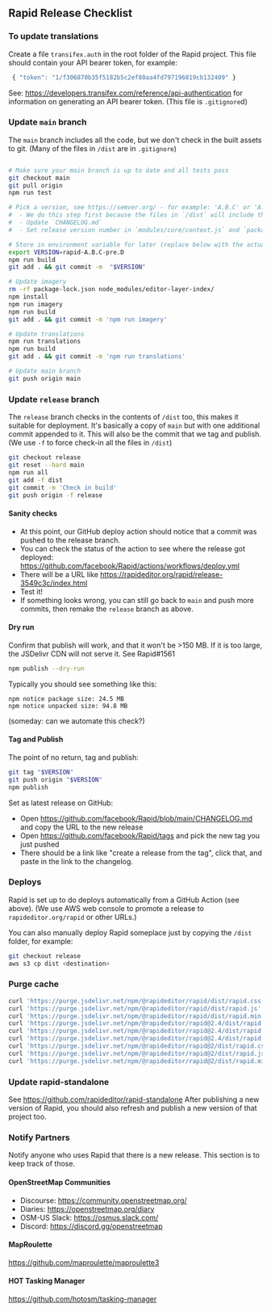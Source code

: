 ## **Rapid** Release Checklist

### To update translations

Create a file `transifex.auth` in the root folder of the Rapid project.
This file should contain your API bearer token, for example:
```js
 { "token": "1/f306870b35f5182b5c2ef80aa4fd797196819cb132409" }
```
See: https://developers.transifex.com/reference/api-authentication for information on generating an API bearer token.
(This file is `.gitignore`d)


### Update `main` branch

The `main` branch includes all the code, but we don't check in the built assets to git.
(Many of the files in `/dist` are in `.gitignore`)

```bash

# Make sure your main branch is up to date and all tests pass
git checkout main
git pull origin
npm run test

# Pick a version, see https://semver.org/ - for example: 'A.B.C' or 'A.B.C-pre.D'
#  - We do this step first because the files in `/dist` will include this version in their metadata
#  - Update `CHANGELOG.md`
#  - Set release version number in `modules/core/context.js` and `package.json`

# Store in environment variable for later (replace below with the actual version)
export VERSION=rapid-A.B.C-pre.D
npm run build
git add . && git commit -m  "$VERSION"

# Update imagery
rm -rf package-lock.json node_modules/editor-layer-index/
npm install
npm run imagery
npm run build
git add . && git commit -m 'npm run imagery'

# Update translations
npm run translations
npm run build
git add . && git commit -m 'npm run translations'

# Update main branch
git push origin main

```


### Update `release` branch

The `release` branch checks in the contents of `/dist` too, this makes it suitable for deployment.
It's basically a copy of `main` but with one additional commit appended to it.
This will also be the commit that we tag and publish.
(We use `-f` to force check-in all the files in `/dist`)

```bash
git checkout release
git reset --hard main
npm run all
git add -f dist
git commit -m 'Check in build'
git push origin -f release
```

#### Sanity checks

- At this point, our GitHub deploy action should notice that a commit was pushed to the release branch.
- You can check the status of the action to see where the release got deployed:
  https://github.com/facebook/Rapid/actions/workflows/deploy.yml
- There will be a URL like https://rapideditor.org/rapid/release-3549c3c/index.html
- Test it!
- If something looks wrong, you can still go back to `main` and push more commits, then remake the `release` branch as above.


#### Dry run

Confirm that publish will work, and that it won't be >150 MB.
If it is too large, the JSDelivr CDN will not serve it.  See Rapid#1561

```bash
npm publish --dry-run
```

Typically you should see something like this:
```
npm notice package size: 24.5 MB
npm notice unpacked size: 94.8 MB
```
(someday: can we automate this check?)


#### Tag and Publish

The point of no return, tag and publish:
```bash
git tag "$VERSION"
git push origin "$VERSION"
npm publish
```

Set as latest release on GitHub:
- Open https://github.com/facebook/Rapid/blob/main/CHANGELOG.md and copy the URL to the new release
- Open https://github.com/facebook/Rapid/tags and pick the new tag you just pushed
- There should be a link like "create a release from the tag", click that, and paste in the link to the changelog.


### Deploys

Rapid is set up to do deploys automatically from a GitHub Action (see above).
(We use AWS web console to promote a release to `rapideditor.org/rapid` or other URLs.)

You can also manually deploy Rapid someplace just by copying the `/dist` folder, for example:

```bash
git checkout release
aws s3 cp dist <destination>
```


### Purge cache

```bash
curl 'https://purge.jsdelivr.net/npm/@rapideditor/rapid/dist/rapid.css'
curl 'https://purge.jsdelivr.net/npm/@rapideditor/rapid/dist/rapid.js'
curl 'https://purge.jsdelivr.net/npm/@rapideditor/rapid/dist/rapid.min.js'
curl 'https://purge.jsdelivr.net/npm/@rapideditor/rapid@2.4/dist/rapid.css'
curl 'https://purge.jsdelivr.net/npm/@rapideditor/rapid@2.4/dist/rapid.js'
curl 'https://purge.jsdelivr.net/npm/@rapideditor/rapid@2.4/dist/rapid.min.js'
curl 'https://purge.jsdelivr.net/npm/@rapideditor/rapid@2/dist/rapid.css'
curl 'https://purge.jsdelivr.net/npm/@rapideditor/rapid@2/dist/rapid.js'
curl 'https://purge.jsdelivr.net/npm/@rapideditor/rapid@2/dist/rapid.min.js'
```

### Update rapid-standalone

See https://github.com/rapideditor/rapid-standalone
After publishing a new version of Rapid, you should also refresh and publish a new version of that project too.


### Notify Partners

Notify anyone who uses Rapid that there is a new release.
This section is to keep track of those.

#### OpenStreetMap Communities
- Discourse: https://community.openstreetmap.org/
- Diaries:  https://openstreetmap.org/diary
- OSM-US Slack:  https://osmus.slack.com/
- Discord: https://discord.gg/openstreetmap

#### MapRoulette
https://github.com/maproulette/maproulette3

#### HOT Tasking Manager
https://github.com/hotosm/tasking-manager

